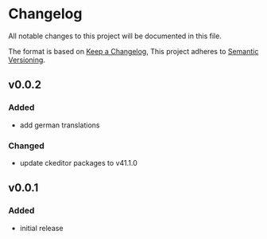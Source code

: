 # Changelog

All notable changes to this project will be documented in this file.

The format is based on [Keep a Changelog](https://keepachangelog.com/en/1.0.0/),
This project adheres to [Semantic Versioning](https://semver.org/spec/v2.0.0.html).

## v0.0.2

### Added

- add german translations

### Changed

- update ckeditor packages to v41.1.0

## v0.0.1

### Added

- initial release

